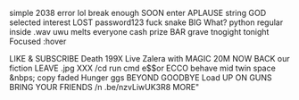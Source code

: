 simple
2038
error
lol
break
enough
SOON
enter
APLAUSE
string
GOD
selected
interest
LOST
password123
fuck
snake
BIG
What?
python
regular
inside
.wav
uwu
melts
everyone
cash
prize
BAR
grave
tnogight
tonight
Focused
:hover
<div>
LIKE & SUBSCRIBE
Death
199X
Live
Zalera
with
MAGIC
20M
NOW
BACK
our
fiction
LEAVE
.jpg
XXX
/cd
run
cmd
e$$or
ECCO
behave
mid
twin
space
&nbps;
copy
faded
Hunger
ggs
BEYOND
GOODBYE
Load
UP
ON
GUNS
BRING
YOUR
FRIENDS
/n
.be/nzvLiwUK3R8
MORE"
